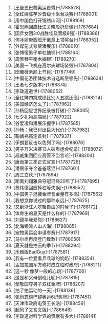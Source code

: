 
1. [王曼昱巴黎奥运首秀]-[1788528]
1. [全红婵陈芋汐晋级十米台决赛]-[1788001]
1. [用中国色打开锦绣山河]-[1788109]
1. [霍思燕回应杜江关晓彤扔玩偶]-[1787684]
1. [国乒女团3:0战胜埃及晋级8强]-[1788386]
1. [何冰娇带西班牙徽章上领奖台]-[1788352]
1. [外媒花式夸赞潘展乐]-[1788010]
1. [张博恒男子单杠摘铜]-[1788164]
1. [周雅琴平衡木摘银]-[1788270]
1. [美国一飞机在高尔夫球场坠毁]-[1787804]
1. [田曦薇素颜上节目]-[1787749]
1. [中国花游团体技术自选断层领先]-[1788634]
1. [王者七夕版本]-[1788374]
1. [李政道逝世]-[1788052]
1. [全红婵四跳成绩比别人五跳还高]-[1788214]
1. [美国经济怎么了]-[1787962]
1. [孙杨回应世界纪录被打破]-[1788005]
1. [七夕礼物高端局]-[1787922]
1. [谷爱凌和潘展乐握手]-[1787585]
1. [孙杨：我已付出巨大代价]-[1787982]
1. [鞠婧祎高定首封]-[1787937]
1. [伊朗要反击以色列了吗]-[1788076]
1. [男子万米决赛13人破奥运会纪录]-[1788072]
1. [超威集团回应高管不当言论]-[1788204]
1. [唐诡第三季正式官宣]-[1787726]
1. [潘展乐夺金爸爸落泪]-[1787601]
1. [周三立秋]-[1787894]
1. [距离刘翔雅典夺冠已经20年了]-[1787895]
1. [苏炜德回应掉杠等失误]-[1788552]
1. [中国男子混接金牌含金量有多高]-[1787562]
1. [我想念你说过的那种永远]-[1787625]
1. [又到浙江人吃蟹自由的时候了]-[1788172]
1. [体育生的夏天是什么样的]-[1787969]
1. [刘德华我爱你]-[1788627]
1. [北海银滩人山人海]-[1788085]
1. [宠物奥运会申请参赛]-[1787917]
1. [马尔尚再度登门致歉]-[1788058]
1. [夏天就是拍云的季节]-[1788294]
1. [乐器版BadGuy]-[1787581]
1. [我有一位爱看乒乓球的奶奶]-[1788354]
1. [孟加拉国军方称将成立临时政府]-[1788211]
1. [这一秒 像梦一般的心跳]-[1787706]
1. [这是和父母倒班儿呢]-[1787815]
1. [邹敬园夺男子双杠金牌]-[1788207]
1. [拍了拍运动的一天]-[1788136]
1. [张雨霏谈巴黎奥运6记奖牌]-[1787451]
1. [天津市政府电贺王长浩]-[1788459]
1. [起风了文言文版]-[1786648]
1. [李政道对科学界的贡献有多大]-[1788141]